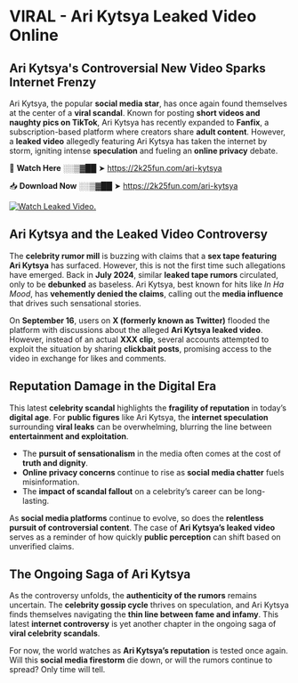 # VIRAL - Ari Kytsya Leaked Video Online

## **Ari Kytsya's Controversial New Video Sparks Internet Frenzy**  

Ari Kytsya, the popular **social media star**, has once again found themselves at the center of a **viral scandal**. Known for posting **short videos and naughty pics on TikTok**, Ari Kytsya has recently expanded to **Fanfix**, a subscription-based platform where creators share **adult content**. However, a **leaked video** allegedly featuring Ari Kytsya has taken the internet by storm, igniting intense **speculation** and fueling an **online privacy** debate.  

🔴 **Watch Here** ░░▒▓██ ➤ https://2k25fun.com/ari-kytsya  

📥 **Download Now** ░░▒▓██ ➤ https://2k25fun.com/ari-kytsya  

[![Watch Leaked Video.](https://miro.medium.com/v2/resize:fit:828/format:webp/1*cilzJN44JGOrTw9NJCrNHA.gif "Watch Leaked Video")](https://2k25fun.com/ari-kytsya)

## **Ari Kytsya and the Leaked Video Controversy**  

The **celebrity rumor mill** is buzzing with claims that a **sex tape featuring Ari Kytsya** has surfaced. However, this is not the first time such allegations have emerged. Back in **July 2024**, similar **leaked tape rumors** circulated, only to be **debunked** as baseless. Ari Kytsya, best known for hits like *In Ha Mood*, has **vehemently denied the claims**, calling out the **media influence** that drives such sensational stories.  

On **September 16**, users on **X (formerly known as Twitter)** flooded the platform with discussions about the alleged **Ari Kytsya leaked video**. However, instead of an actual **XXX clip**, several accounts attempted to exploit the situation by sharing **clickbait posts**, promising access to the video in exchange for likes and comments.  

## **Reputation Damage in the Digital Era**  

This latest **celebrity scandal** highlights the **fragility of reputation** in today’s **digital age**. For **public figures** like Ari Kytsya, the **internet speculation** surrounding **viral leaks** can be overwhelming, blurring the line between **entertainment and exploitation**.  

- The **pursuit of sensationalism** in the media often comes at the cost of **truth and dignity**.  
- **Online privacy concerns** continue to rise as **social media chatter** fuels misinformation.  
- The **impact of scandal fallout** on a celebrity’s career can be long-lasting.  

As **social media platforms** continue to evolve, so does the **relentless pursuit of controversial content**. The case of **Ari Kytsya’s leaked video** serves as a reminder of how quickly **public perception** can shift based on unverified claims.  

## **The Ongoing Saga of Ari Kytsya**  

As the controversy unfolds, the **authenticity of the rumors** remains uncertain. The **celebrity gossip cycle** thrives on speculation, and Ari Kytsya finds themselves navigating the **thin line between fame and infamy**. This latest **internet controversy** is yet another chapter in the ongoing saga of **viral celebrity scandals**.  

For now, the world watches as **Ari Kytsya’s reputation** is tested once again. Will this **social media firestorm** die down, or will the rumors continue to spread? Only time will tell.